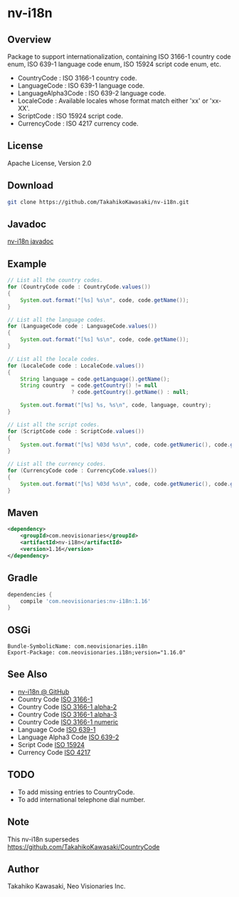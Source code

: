 nv-i18n
=======

Overview
--------

Package to support internationalization, containing ISO 3166-1 country code enum,
ISO 639-1 language code enum, ISO 15924 script code enum, etc.

* CountryCode  : ISO 3166-1 country code.
* LanguageCode : ISO 639-1 language code.
* LanguageAlpha3Code : ISO 639-2 language code.
* LocaleCode   : Available locales whose format match either 'xx' or 'xx-XX'.
* ScriptCode   : ISO 15924 script code.
* CurrencyCode : ISO 4217 currency code.


License
-------

Apache License, Version 2.0


Download
--------

```sh
git clone https://github.com/TakahikoKawasaki/nv-i18n.git
```


Javadoc
-------

[nv-i18n javadoc](http://TakahikoKawasaki.github.com/nv-i18n/)


Example
-------

```java
// List all the country codes.
for (CountryCode code : CountryCode.values())
{
    System.out.format("[%s] %s\n", code, code.getName());
}

// List all the language codes.
for (LanguageCode code : LanguageCode.values())
{
    System.out.format("[%s] %s\n", code, code.getName());
}

// List all the locale codes.
for (LocaleCode code : LocaleCode.values())
{
    String language = code.getLanguage().getName();
    String country  = code.getCountry() != null
                    ? code.getCountry().getName() : null;

    System.out.format("[%s] %s, %s\n", code, language, country);
}

// List all the script codes.
for (ScriptCode code : ScriptCode.values())
{
    System.out.format("[%s] %03d %s\n", code, code.getNumeric(), code.getName());
}

// List all the currency codes.
for (CurrencyCode code : CurrencyCode.values())
{
    System.out.format("[%s] %03d %s\n", code, code.getNumeric(), code.getName());
}
```


Maven
-----

```xml
<dependency>
    <groupId>com.neovisionaries</groupId>
    <artifactId>nv-i18n</artifactId>
    <version>1.16</version>
</dependency>
```


Gradle
------

```gradle
dependencies {
    compile 'com.neovisionaries:nv-i18n:1.16'
}
```


OSGi
----

    Bundle-SymbolicName: com.neovisionaries.i18n
    Export-Package: com.neovisionaries.i18n;version="1.16.0"



See Also
--------

* [nv-i18n @ GitHub](https://github.com/TakahikoKawasaki/nv-i18n)
* Country Code [ISO 3166-1](http://en.wikipedia.org/wiki/ISO_3166-1)
* Country Code [ISO 3166-1 alpha-2](http://en.wikipedia.org/wiki/ISO_3166-1_alpha-2)
* Country Code [ISO 3166-1 alpha-3](http://en.wikipedia.org/wiki/ISO_3166-1_alpha-3)
* Country Code [ISO 3166-1 numeric](http://en.wikipedia.org/wiki/ISO_3166-1_numeric)
* Language Code [ISO 639-1](http://en.wikipedia.org/wiki/ISO_639-1)
* Language Alpha3 Code [ISO 639-2](http://en.wikipedia.org/wiki/ISO_639-2)
* Script Code [ISO 15924](http://en.wikipedia.org/wiki/ISO_15924)
* Currency Code [ISO 4217](http://en.wikipedia.org/wiki/ISO_4217)


TODO
----

* To add missing entries to CountryCode.
* To add international telephone dial number.


Note
----

This nv-i18n supersedes https://github.com/TakahikoKawasaki/CountryCode


Author
------

Takahiko Kawasaki, Neo Visionaries Inc.

